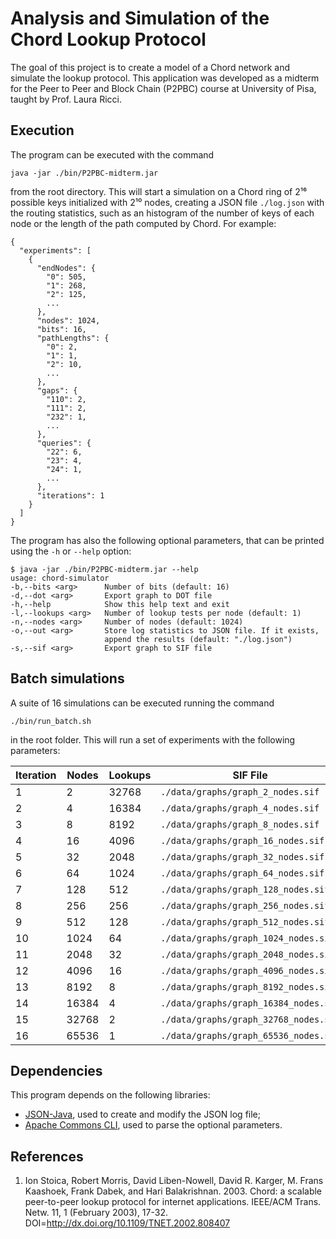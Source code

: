 # Analysis and Simulation of the Chord Lookup Protocol ##

The goal of this project is to create a model of a Chord network and simulate
the lookup protocol. This application was developed as a midterm for the Peer to
Peer and Block Chain (P2PBC) course at University of Pisa, taught by Prof. Laura
Ricci.

## Execution ##

The program can be executed with the command

    java -jar ./bin/P2PBC-midterm.jar

from the root directory. This will start a simulation on a Chord ring of 2¹⁶
possible keys initialized with 2¹⁰ nodes, creating a JSON file `./log.json`
with the routing statistics, such as an histogram of the number of keys of each
node or the length of the path computed by Chord. For example:

    {
      "experiments": [
        {
          "endNodes": {
            "0": 505,
            "1": 268,
            "2": 125,
            ...
          },
          "nodes": 1024,
          "bits": 16,
          "pathLengths": {
            "0": 2,
            "1": 1,
            "2": 10,
            ...
          },
          "gaps": {
            "110": 2,
            "111": 2,
            "232": 1,
            ...
          },
          "queries": {
            "22": 6,
            "23": 4,
            "24": 1,
            ...
          },
          "iterations": 1
        }
      ]
    }

The program has also the following optional parameters, that can be printed
using the `-h` or `--help` option:

    $ java -jar ./bin/P2PBC-midterm.jar --help
    usage: chord-simulator
    -b,--bits <arg>      Number of bits (default: 16)
    -d,--dot <arg>       Export graph to DOT file
    -h,--help            Show this help text and exit
    -l,--lookups <arg>   Number of lookup tests per node (default: 1)
    -n,--nodes <arg>     Number of nodes (default: 1024)
    -o,--out <arg>       Store log statistics to JSON file. If it exists,
                         append the results (default: "./log.json")
    -s,--sif <arg>       Export graph to SIF file

## Batch simulations ##

A suite of 16 simulations can be executed running the command

    ./bin/run_batch.sh

in the root folder. This will run a set of experiments with the following
parameters:

| Iteration     | Nodes     | Lookups   | SIF File                                  | JSON File                 |
|---------------|-----------|-----------|-------------------------------------------|---------------------------|
| 1             | 2         | 32768     | `./data/graphs/graph_2_nodes.sif`         | `./data/logs/log.json`    |
| 2             | 4         | 16384     | `./data/graphs/graph_4_nodes.sif`         | `./data/logs/log.json`    |
| 3             | 8         | 8192      | `./data/graphs/graph_8_nodes.sif`         | `./data/logs/log.json`    |
| 4             | 16        | 4096      | `./data/graphs/graph_16_nodes.sif`        | `./data/logs/log.json`    |
| 5             | 32        | 2048      | `./data/graphs/graph_32_nodes.sif`        | `./data/logs/log.json`    |
| 6             | 64        | 1024      | `./data/graphs/graph_64_nodes.sif`        | `./data/logs/log.json`    |
| 7             | 128       | 512       | `./data/graphs/graph_128_nodes.sif`       | `./data/logs/log.json`    |
| 8             | 256       | 256       | `./data/graphs/graph_256_nodes.sif`       | `./data/logs/log.json`    |
| 9             | 512       | 128       | `./data/graphs/graph_512_nodes.sif`       | `./data/logs/log.json`    |
| 10            | 1024      | 64        | `./data/graphs/graph_1024_nodes.sif`      | `./data/logs/log.json`    |
| 11            | 2048      | 32        | `./data/graphs/graph_2048_nodes.sif`      | `./data/logs/log.json`    |
| 12            | 4096      | 16        | `./data/graphs/graph_4096_nodes.sif`      | `./data/logs/log.json`    |
| 13            | 8192      | 8         | `./data/graphs/graph_8192_nodes.sif`      | `./data/logs/log.json`    |
| 14            | 16384     | 4         | `./data/graphs/graph_16384_nodes.sif`     | `./data/logs/log.json`    |
| 15            | 32768     | 2         | `./data/graphs/graph_32768_nodes.sif`     | `./data/logs/log.json`    |
| 16            | 65536     | 1         | `./data/graphs/graph_65536_nodes.sif`     | `./data/logs/log.json`    |

## Dependencies ##

This program depends on the following libraries:

 - [JSON-Java](https://github.com/stleary/JSON-java), used to create and modify
   the JSON log file;
 - [Apache Commons CLI](https://commons.apache.org/proper/commons-cli/), used to
   parse the optional parameters.

## References ##

 1. Ion Stoica, Robert Morris, David Liben-Nowell, David R. Karger, M. Frans
    Kaashoek, Frank Dabek, and Hari Balakrishnan. 2003. Chord: a scalable
    peer-to-peer lookup protocol for internet applications. IEEE/ACM Trans.
    Netw. 11, 1 (February 2003), 17-32.
    DOI=http://dx.doi.org/10.1109/TNET.2002.808407
